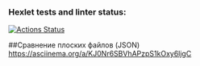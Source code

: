### Hexlet tests and linter status:
[![Actions Status](https://github.com/Rsyu/java-project-71/actions/workflows/hexlet-check.yml/badge.svg)](https://github.com/Rsyu/java-project-71/actions)

##Сравнение плоских файлов (JSON)
 https://asciinema.org/a/KJ0Nr6SBVhAPzpS1kOxy6ljgC
